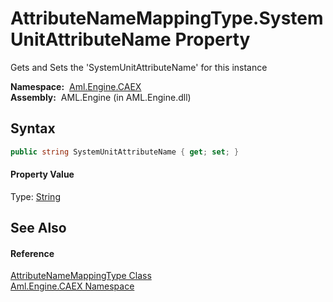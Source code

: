 AttributeNameMappingType.SystemUnitAttributeName Property
=========================================================
Gets and Sets the 'SystemUnitAttributeName' for this instance

  **Namespace:**  [Aml.Engine.CAEX][1]  
  **Assembly:**  AML.Engine (in AML.Engine.dll)

Syntax
------

```csharp
public string SystemUnitAttributeName { get; set; }
```

#### Property Value
Type: [String][2]

See Also
--------

#### Reference
[AttributeNameMappingType Class][3]  
[Aml.Engine.CAEX Namespace][1]  

[1]: ../README.md
[2]: https://docs.microsoft.com/dotnet/api/system.string
[3]: README.md
[4]: https://www.automationml.org
[5]: ../../icons/logoShade.png